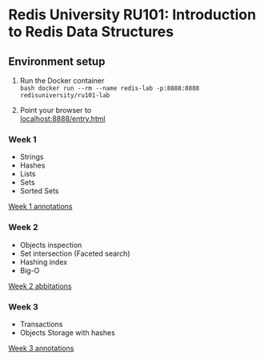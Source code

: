 # Redis University RU101: Introduction to Redis Data Structures

## Environment setup

1. Run the Docker container  
```bash docker run --rm --name redis-lab -p:8888:8888 redisuniversity/ru101-lab ``` 

2. Point your browser to  
[localhost:8888/entry.html](localhost:8888/entry.html)


### Week 1 

- Strings
- Hashes
- Lists
- Sets
- Sorted Sets

[Week 1 annotations](week1/week1.md)


### Week 2 

- Objects inspection
- Set intersection (Faceted search)
- Hashing index
- Big-O

[Week 2 abbitations](week2/week2.md)


### Week 3  
- Transactions
- Objects Storage with hashes

[Week 3 annotations](week3/week3.md)

